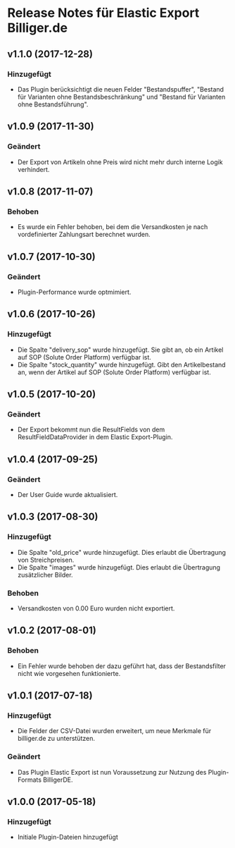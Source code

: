 # Release Notes für Elastic Export Billiger.de

## v1.1.0 (2017-12-28)

### Hinzugefügt
- Das Plugin berücksichtigt die neuen Felder "Bestandspuffer", "Bestand für Varianten ohne Bestandsbeschränkung" und "Bestand für Varianten ohne Bestandsführung".

## v1.0.9 (2017-11-30)

### Geändert
- Der Export von Artikeln ohne Preis wird nicht mehr durch interne Logik verhindert.

## v1.0.8 (2017-11-07)

### Behoben
- Es wurde ein Fehler behoben, bei dem die Versandkosten je nach vordefinierter Zahlungsart berechnet wurden.

## v1.0.7 (2017-10-30)

### Geändert
- Plugin-Performance wurde optmimiert.

## v1.0.6 (2017-10-26)

### Hinzugefügt
- Die Spalte "delivery_sop" wurde hinzugefügt. Sie gibt an, ob ein Artikel auf SOP (Solute Order Platform) verfügbar ist.
- Die Spalte "stock_quantity" wurde hinzugefügt. Gibt den Artikelbestand an, wenn der Artikel auf SOP (Solute Order Platform) verfügbar ist.

## v1.0.5 (2017-10-20)

### Geändert
- Der Export bekommt nun die ResultFields von dem ResultFieldDataProvider in dem Elastic Export-Plugin.

## v1.0.4 (2017-09-25)

### Geändert
- Der User Guide wurde aktualisiert.

## v1.0.3 (2017-08-30)

### Hinzugefügt
- Die Spalte "old_price" wurde hinzugefügt. Dies erlaubt die Übertragung von Streichpreisen.
- Die Spalte "images" wurde hinzugefügt. Dies erlaubt die Übertragung zusätzlicher Bilder.

### Behoben
- Versandkosten von 0.00 Euro wurden nicht exportiert.

## v1.0.2 (2017-08-01)

### Behoben
- Ein Fehler wurde behoben der dazu geführt hat, dass der Bestandsfilter nicht wie vorgesehen funktionierte.

## v1.0.1 (2017-07-18)

### Hinzugefügt
- Die Felder der CSV-Datei wurden erweitert, um neue Merkmale für billiger.de zu unterstützen.

### Geändert
- Das Plugin Elastic Export ist nun Voraussetzung zur Nutzung des Plugin-Formats BilligerDE.

## v1.0.0 (2017-05-18)

### Hinzugefügt
- Initiale Plugin-Dateien hinzugefügt

